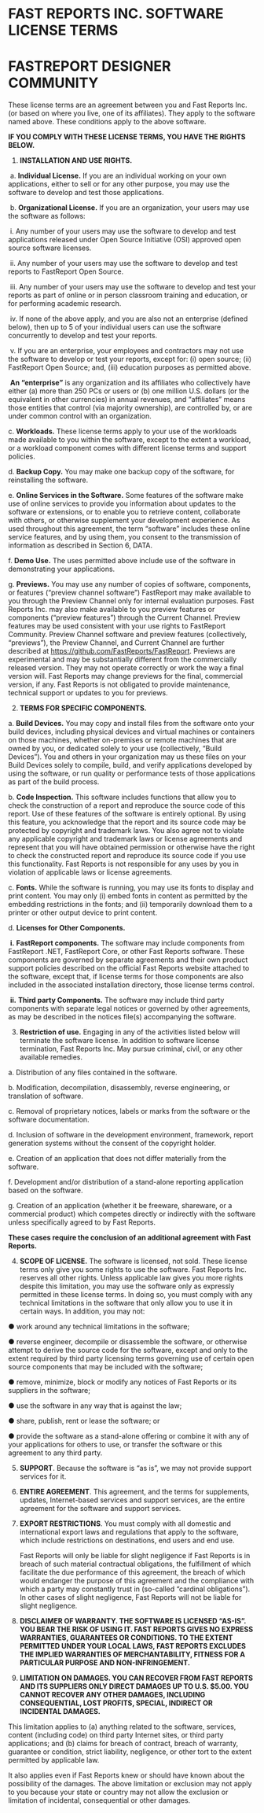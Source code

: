 # **FAST REPORTS INC. SOFTWARE LICENSE TERMS**

# **FASTREPORT** **DESIGNER COMMUNITY**

 

These license terms are an agreement between you and Fast Reports Inc. (or based on where you live, one of its affiliates). They apply to the software named above. These conditions apply to the above software.

 

**IF YOU COMPLY WITH THESE LICENSE TERMS, YOU HAVE THE RIGHTS BELOW.**

1.  **INSTALLATION AND USE RIGHTS.**

​      a.  **Individual License.** If you are an individual working on your own applications, either to sell or for any other purpose, you may use the software to develop and test those applications.

​      b.  **Organizational License.** If you are an organization, your users may use the software as follows:

​         i.  Any number of your users may use the software to develop and test applications released under Open Source Initiative (OSI) approved open source software licenses.

​         ii.  Any number of your users may use the software to develop and test reports to FastReport Open Source. 

​        iii.  Any number of your users may use the software to develop and test your reports as part of online or in person classroom training and education, or for performing academic research.

​        iv.  If none of the above apply, and you are also not an enterprise (defined below), then up to 5 of your individual users can use the software concurrently to develop and test your reports.

​         v.  If you are an enterprise, your employees and contractors may not use the software to develop or test your reports, except for: (i) open source; (ii) FastReport Open Source; and, (iii) education purposes as permitted above. 

​		**An “enterprise”** is any organization and its affiliates who collectively have either (a) more than 250 PCs or users or (b) one million U.S. dollars (or the equivalent in other currencies) in annual revenues, and “affiliates” means those entities that control (via majority ownership), are controlled by, or are under common control with an organization.

 c.   **Workloads.** These license terms apply to your use of the workloads made available to you within the software, except to the extent a workload, or a workload component comes with different license terms and support policies.

 d.  **Backup Copy.** You may make one backup copy of the software, for reinstalling the software.

 e.  **Online Services in the Software.** Some features of the software make use of online services to provide you information about updates to the software or extensions, or to enable you to retrieve content, collaborate with others, or otherwise supplement your development experience. As used throughout this agreement, the term “software” includes these online service features, and by using them, you consent to the transmission of information as described in Section 6, DATA.

 f.   **Demo Use.** The uses permitted above include use of the software in demonstrating your applications.

 g.  **Previews.** You may use any number of copies of software, components, or features (“preview channel software”) FastReport may make available to you through the Preview Channel only for internal evaluation purposes. Fast Reports Inc. may also make available to you preview features or components (“preview features”) through the Current Channel. Preview features may be used consistent with your use rights to FastReport Community. Preview Channel software and preview features (collectively, “previews”), the Preview Channel, and Current Channel are further described at https://github.com/FastReports/FastReport. Previews are experimental and may be substantially different from the commercially released version. They may not operate correctly or work the way a final version will. Fast Reports may change previews for the final, commercial version, if any. Fast Reports is not obligated to provide maintenance, technical support or updates to you for previews. 

2.  **TERMS FOR SPECIFIC COMPONENTS.**

a.  **Build Devices.** You may copy and install files from the software onto your build devices, including physical devices and virtual machines or containers on those machines, whether on-premises or remote machines that are owned by you, or dedicated solely to your use (collectively, “Build Devices”). You and others in your organization may us these files on your Build Devices solely to compile, build, and verify applications developed by using the software, or run quality or performance tests of those applications as part of the build process. 

b.  **Code Inspection.** This software includes functions that allow you to check the construction of a report and reproduce the source code of this report. Use of these features of the software is entirely optional. By using this feature, you acknowledge that the report and its source code may be protected by copyright and trademark laws. You also agree not to violate any applicable copyright and trademark laws or license agreements and represent that you will have obtained permission or otherwise have the right to check the constructed report and reproduce its source code if you use this functionality. Fast Reports is not responsible for any uses by you in violation of applicable laws or license agreements.

c.   **Fonts.** While the software is running, you may use its fonts to display and print content. You may only (i) embed fonts in content as permitted by the embedding restrictions in the fonts; and (ii) temporarily download them to a printer or other output device to print content.

d.  **Licenses for Other Components.** 

​    **i.**  **FastReport components.** The software may include components from FastReport .NET, FastReport Core, or other Fast Reports software. These components are governed by separate agreements and their own product support policies described on the official Fast Reports website attached to the software, except that, if license terms for those components are also included in the associated installation directory, those license terms control. 

​    **ii.**  **Third party Components.** The software may include third party components with separate legal notices or governed by other agreements, as may be described in the notices file(s) accompanying the software. 

3.  **Restriction of use.** Engaging in any of the activities listed below will terminate the software license. In addition to software license termination, Fast Reports Inc. May pursue criminal, civil, or any other available remedies.

a.   Distribution of any files contained in the software.

b.   Modification, decompilation, disassembly, reverse engineering, or translation of software.

c.    Removal of proprietary notices, labels or marks from the software or the software documentation.

d.   Inclusion of software in the development environment, framework, report generation systems without the consent of the copyright holder.

e.   Creation of an application that does not differ materially from the software.

f.    Development and/or distribution of a stand-alone reporting application based on the software.

g.   Creation of an application (whether it be freeware, shareware, or a commercial product) which competes directly or indirectly with the software unless specifically agreed to by Fast Reports.

**These cases require the conclusion of an additional agreement with Fast Reports.**

4.  **SCOPE OF LICENSE.** The software is licensed, not sold. These license terms only give you some rights to use the software. Fast Reports Inc. reserves all other rights. Unless applicable law gives you more rights despite this limitation, you may use the software only as expressly permitted in these license terms. In doing so, you must comply with any technical limitations in the software that only allow you to use it in certain ways. In addition, you may not:

●    work around any technical limitations in the software;

●    reverse engineer, decompile or disassemble the software, or otherwise attempt to derive the source code for the software, except and only to the extent required by third party licensing terms governing use of certain open source components that may be included with the software;

●    remove, minimize, block or modify any notices of Fast Reports or its suppliers in the software;

●    use the software in any way that is against the law; 

●    share, publish, rent or lease the software; or 

●    provide the software as a stand-alone offering or combine it with any of your applications for others to use, or transfer the software or this agreement to any third party.

5.  **SUPPORT**. Because the software is “as is”, we may not provide support services for it.

6.  **ENTIRE AGREEMENT**. This agreement, and the terms for supplements, updates, Internet-based services and support services, are the entire agreement for the software and support services.

7. **EXPORT RESTRICTIONS**. You must comply with all domestic and international export laws and regulations that apply to the software, which include restrictions on destinations, end users and end use. 

   Fast Reports will only be liable for slight negligence if Fast Reports is in breach of such material contractual obligations, the fulfillment of which facilitate the due performance of this agreement, the breach of which would endanger the purpose of this agreement and the compliance with which a party may constantly trust in (so-called “cardinal obligations”). In other cases of slight negligence, Fast Reports will not be liable for slight negligence.

9.  **DISCLAIMER OF WARRANTY. THE SOFTWARE IS LICENSED “AS-IS”. YOU BEAR THE RISK OF USING IT. FAST REPORTS GIVES NO EXPRESS WARRANTIES, GUARANTEES OR CONDITIONS. TO THE EXTENT PERMITTED UNDER YOUR LOCAL LAWS, FAST REPORTS EXCLUDES THE IMPLIED WARRANTIES OF MERCHANTABILITY, FITNESS FOR A PARTICULAR PURPOSE AND NON-INFRINGEMENT.**

10. **LIMITATION ON DAMAGES. YOU CAN RECOVER FROM FAST REPORTS AND ITS SUPPLIERS ONLY DIRECT DAMAGES UP TO U.S. $5.00. YOU CANNOT RECOVER ANY OTHER DAMAGES, INCLUDING CONSEQUENTIAL, LOST PROFITS, SPECIAL, INDIRECT OR INCIDENTAL DAMAGES.**

This limitation applies to (a) anything related to the software, services, content (including code) on third party Internet sites, or third party applications; and (b) claims for breach of contract, breach of warranty, guarantee or condition, strict liability, negligence, or other tort to the extent permitted by applicable law.

It also applies even if Fast Reports knew or should have known about the possibility of the damages. The above limitation or exclusion may not apply to you because your state or country may not allow the exclusion or limitation of incidental, consequential or other damages.